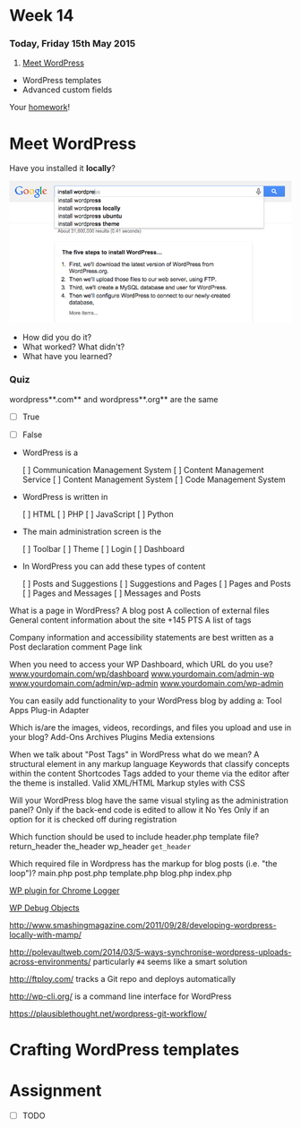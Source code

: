 # Week 14

### Today, Friday 15th May 2015

1. [Meet WordPress](#meet-wordpress)
* WordPress templates
* Advanced custom fields

Your [homework](#assignment)!






# Meet WordPress

Have you installed it **locally**?

![](assets/google-install-wordpress.png)

* How did you do it? 
* What worked? What didn't?
* What have you learned? 

### Quiz

wordpress**.com** and wordpress**.org** are the same

- [ ] True	
- [ ] False  <!---->


* WordPress is a

	[ ] Communication Management System
	[ ] Content Management Service
	[ ] Content Management System <!---->
	[ ] Code Management System


* WordPress is written in 

	[ ] HTML
	[ ] PHP
	[ ] JavaScript
	[ ] Python


* The main administration screen is the

	[ ] Toolbar
	[ ] Theme
	[ ] Login
	[ ] Dashboard

* In WordPress you can add these types of content 

	[ ] Posts and Suggestions
	[ ] Suggestions and Pages
	[ ] Pages and Posts
	[ ] Pages and Messages
	[ ] Messages and Posts

What is a page in WordPress?
A blog post
A collection of external files
General content information about the site
+145
PTS
A list of tags

Company information and accessibility statements are best written as a
Post
declaration
comment
Page
link


When you need to access your WP Dashboard, which URL do you use?
www.yourdomain.com/wp/dashboard
www.yourdomain.com/admin-wp
www.yourdomain.com/admin/wp-admin
www.yourdomain.com/wp-admin


You can easily add functionality to your WordPress blog by adding a:
Tool
Apps
Plug-in
Adapter


Which is/are the images, videos, recordings, and files you upload and use in your blog?
Add-Ons
Archives
Plugins
Media
extensions





When we talk about "Post Tags" in WordPress what do we mean?
A structural element in any markup language
Keywords that classify concepts within the content
Shortcodes
Tags added to your theme via the editor after the theme is installed.
Valid XML/HTML Markup styles with CSS




Will your WordPress blog have the same visual styling as the administration panel?
Only if the back-end code is edited to allow it
No
Yes
Only if an option for it is checked off during registration


Which function should be used to include header.php template file?
return_header
the_header
wp_header
`get_header`


Which required file in Wordpress has the markup for blog posts (i.e. "the loop")?
main.php
post.php
template.php
blog.php
index.php



<!-- quiz questions adapted from http://smarterer.com/tests/wordpress-user -->



[WP plugin for Chrome Logger](https://github.com/ravinderk/wp-chrome-logger)

[WP Debug Objects](https://github.com/bueltge/Debug-Objects)


http://www.smashingmagazine.com/2011/09/28/developing-wordpress-locally-with-mamp/

http://polevaultweb.com/2014/03/5-ways-synchronise-wordpress-uploads-across-environments/ particularly `#4` seems like a smart solution

http://ftploy.com/ tracks a Git repo and deploys automatically

http://wp-cli.org/ is a command line interface for WordPress

https://plausiblethought.net/wordpress-git-workflow/



# Crafting WordPress templates



# Assignment

- [ ] TODO